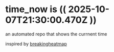 # time_now is (( 2025-10-07T21:30:00.470Z ))

an automated repo that shows the currnent time

inspired by [breakingheatmap](https://github.com/breakingheatmap/breakingheatmap)